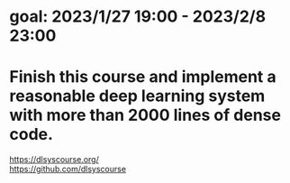 # goal: 2023/1/27  19:00 - 2023/2/8 23:00
# Finish this course and implement a reasonable deep learning system with more than 2000 lines of dense code.
https://dlsyscourse.org/   
https://github.com/dlsyscourse

